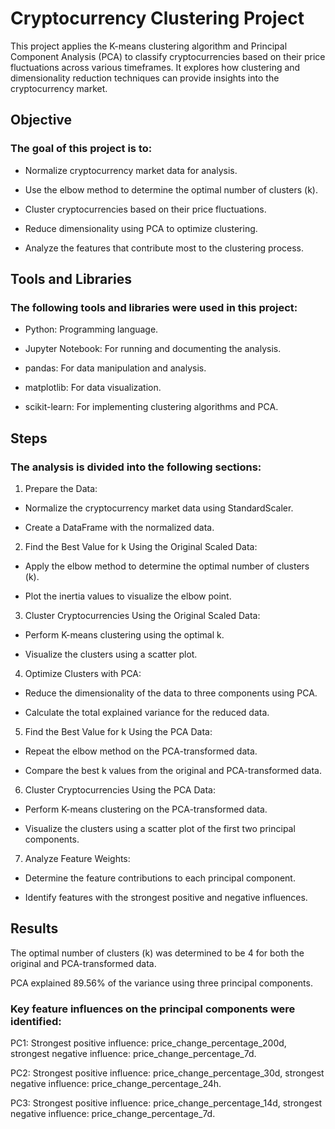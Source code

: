 # Cryptocurrency Clustering Project

This project applies the K-means clustering algorithm and Principal Component Analysis (PCA) to classify cryptocurrencies based on their price fluctuations across various timeframes. It explores how clustering and dimensionality reduction techniques can provide insights into the cryptocurrency market.

## Objective

### The goal of this project is to:

- Normalize cryptocurrency market data for analysis.

- Use the elbow method to determine the optimal number of clusters (k).

- Cluster cryptocurrencies based on their price fluctuations.

- Reduce dimensionality using PCA to optimize clustering.

- Analyze the features that contribute most to the clustering process.

## Tools and Libraries

### The following tools and libraries were used in this project:

- Python: Programming language.

- Jupyter Notebook: For running and documenting the analysis.

- pandas: For data manipulation and analysis.

- matplotlib: For data visualization.

- scikit-learn: For implementing clustering algorithms and PCA.

## Steps

### The analysis is divided into the following sections:

1. Prepare the Data:
   
- Normalize the cryptocurrency market data using StandardScaler.

- Create a DataFrame with the normalized data.
  
2. Find the Best Value for k Using the Original Scaled Data:
   
- Apply the elbow method to determine the optimal number of clusters (k).

- Plot the inertia values to visualize the elbow point.
  
3. Cluster Cryptocurrencies Using the Original Scaled Data:
   
- Perform K-means clustering using the optimal k.
  
- Visualize the clusters using a scatter plot.
  
4. Optimize Clusters with PCA:
   
- Reduce the dimensionality of the data to three components using PCA.
  
- Calculate the total explained variance for the reduced data.
  
5. Find the Best Value for k Using the PCA Data:
   
- Repeat the elbow method on the PCA-transformed data.
  
- Compare the best k values from the original and PCA-transformed data.
  
6. Cluster Cryptocurrencies Using the PCA Data:

- Perform K-means clustering on the PCA-transformed data.
  
- Visualize the clusters using a scatter plot of the first two principal components.
  
7. Analyze Feature Weights:
   
- Determine the feature contributions to each principal component.

- Identify features with the strongest positive and negative influences.

## Results

The optimal number of clusters (k) was determined to be 4 for both the original and PCA-transformed data.

PCA explained 89.56% of the variance using three principal components.

### Key feature influences on the principal components were identified:

PC1: Strongest positive influence: price_change_percentage_200d, strongest negative influence: price_change_percentage_7d.

PC2: Strongest positive influence: price_change_percentage_30d, strongest negative influence: price_change_percentage_24h.

PC3: Strongest positive influence: price_change_percentage_14d, strongest negative influence: price_change_percentage_7d.

